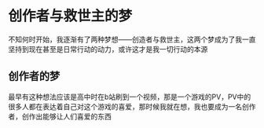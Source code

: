 # 创作者与救世主的梦

不知何时开始，我逐渐有了两种梦想——创造者与救世主，这两个梦成为了我一直坚持到现在甚至是日常行动的动力，或许这才是我一切行动的本源

## 创作者的梦

最早有这种想法应该是高中时在b站刷到一个视频，那是一个游戏的PV，PV中的很多人都在表达着自己对这个游戏的喜爱，那时候我就在想，我也要成为一名创作者，创作出能够让人们喜爱的东西